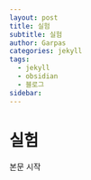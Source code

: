 ```yaml
---
layout: post
title: 실험
subtitle: 실험
author: Garpas
categories: jekyll
tags:
  - jekyll
  - obsidian
  - 블로그
sidebar:
---
```

# 실험

본문 시작

 